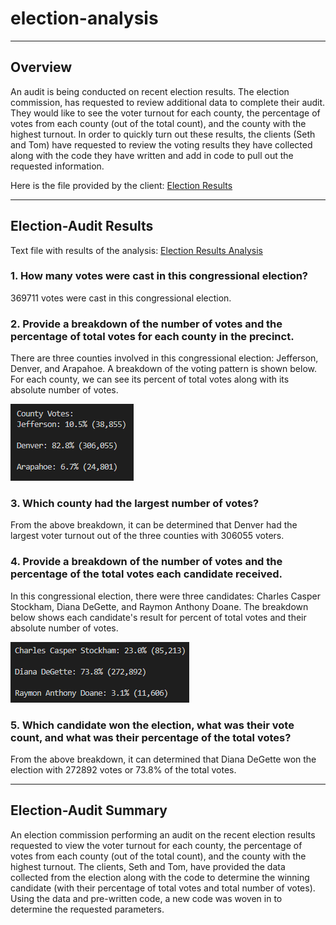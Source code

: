 # election-analysis
---
## Overview

An audit is being conducted on recent election results. The election commission, has requested to review additional data to complete their audit. They would like to see the voter turnout for each county, the percentage of votes from each county (out of the total count), and the county with the highest turnout. In order to quickly turn out these results, the clients (Seth and Tom) have requested to review the voting results they have collected along with the code they have written and add in code to pull out the requested information.

Here is the file provided by the client: [Election Results](Resources/election_results.csv)

---

## Election-Audit Results

Text file with results of the analysis: [Election Results Analysis](Analysis/election_analysis.txt)

### 1. How many votes were cast in this congressional election?

369711 votes were cast in this congressional election.

### 2. Provide a breakdown of the number of votes and the percentage of total votes for each county in the precinct.

There are three counties involved in this congressional election: Jefferson, Denver, and Arapahoe. A breakdown of the voting pattern is shown below. For each county, we can see its percent of total votes along with its absolute number of votes.

![County Breakdown](Resources/county-breakdown.png)

### 3. Which county had the largest number of votes?

From the above breakdown, it can be determined that Denver had the largest voter turnout out of the three counties with 306055 voters.

### 4. Provide a breakdown of the number of votes and the percentage of the total votes each candidate received.

In this congressional election, there were three candidates: Charles Casper Stockham, Diana DeGette, and Raymon Anthony Doane. The breakdown below shows each candidate's result for percent of total votes and their absolute number of votes.

![Candidate Results](Resources/candidate-results.png)

### 5. Which candidate won the election, what was their vote count, and what was their percentage of the total votes?

From the above breakdown, it can determined that Diana DeGette won the election with 272892 votes or 73.8% of the total votes.

---

## Election-Audit Summary

An election commission performing an audit on the recent election results requested to view the voter turnout for each county, the percentage of votes from each county (out of the total count), and the county with the highest turnout. The clients, Seth and Tom, have provided the data collected from the election along with the code to determine the winning candidate (with their percentage of total votes and total number of votes). Using the data and pre-written code, a new code was woven in to determine the requested parameters. 